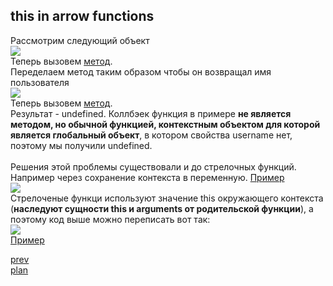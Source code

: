 <h2>this in arrow functions</h2>

<div>
Рассмотрим следующий объект
</div>

<div>
<img src="media/03-1.png">
</div>

<div>
Теперь вызовем <a href="https://codepen.io/paawel/pen/exxQee?editors=0012">метод</a>.
</div>

<div>
Переделаем метод таким образом чтобы он возвращал имя пользователя
</div>

<div>
<img src="media3-2.png">
</div>

<div>
Теперь вызовем <a href="https://codepen.io/paawel/pen/gqqQvO?editors=0011">метод</a>.
</div>

<div>
Результат - undefined.
Коллбэек функция в примере <strong>не является методом, но обычной функцией, контекстным объектом для которой является глобальный объект</strong>,
в котором свойства username нет, поэтому мы получили undefined.
</div>

<br/>

<div>
Решения этой проблемы существовали и до стрелочных функций.
Например через сохранение контекста в переменную.
<a href="https://codepen.io/paawel/pen/YBBRdm?editors=0012">Пример</a>

<div>
<img src="media3-3.png">
</div>
</div>

<div>
Стрелоченые функци используют значение this окружающего контекста (<strong>наследуют сущности this и arguments от родительской функции</strong>),
а поэтому код выше можно переписать вот так:

<div>
<img src="media3-4.png">
</div>
<a href="https://codepen.io/paawel/pen/VggVJZ?editors=0002">Пример</a>
</div>

<a href="03.md">prev</a>
<br/>
<a href="00.md">plan</a>
